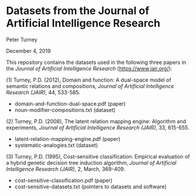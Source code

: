 Datasets from the Journal of Artificial Intelligence Research
=============================================================

Peter Turney

December 4, 2019

This repository contains the datasets used in the following three papers
in the *Journal of Artificial Intelligence Research* 
(https://www.jair.org/):

(1) Turney, P.D. (2012), Domain and function: A dual-space model 
of semantic relations and compositions, *Journal of Artificial 
Intelligence Research (JAIR)*, 44, 533-585.

- domain-and-function-dual-space.pdf (paper)
- noun-modifier-compositions.txt (dataset)

(2) Turney, P.D. (2008), The latent relation mapping engine: Algorithm 
and experiments, *Journal of Artificial Intelligence Research (JAIR)*, 
33, 615-655.

- latent-relation-mapping-engine.pdf (paper)
- systematic-analogies.txt (dataset)

(3) Turney, P.D. (1995), Cost-sensitive classification: Empirical 
evaluation of a hybrid genetic decision tree induction algorithm, 
*Journal of Artificial Intelligence Research (JAIR)*, 2, March, 369-409.

- cost-sensitive-classification.pdf (paper)
- cost-sensitive-datasets.txt (pointers to datasets and software)

